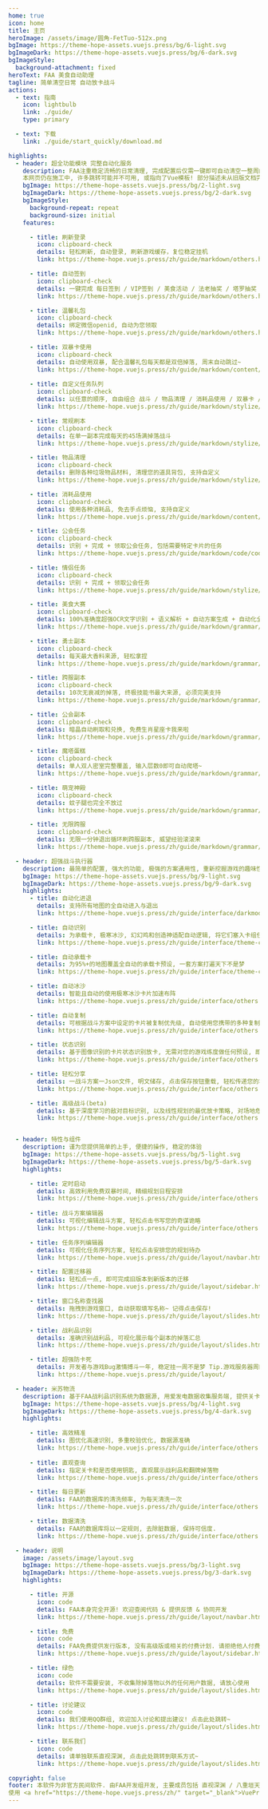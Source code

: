 ```yaml
---
home: true
icon: home
title: 主页
heroImage: /assets/image/圆角-FetTuo-512x.png
bgImage: https://theme-hope-assets.vuejs.press/bg/6-light.svg
bgImageDark: https://theme-hope-assets.vuejs.press/bg/6-dark.svg
bgImageStyle:
  background-attachment: fixed
heroText: FAA 美食自动助理
tagline: 简单清空日常 自动放卡战斗 
actions:
  - text: 指南
    icon: lightbulb
    link: ./guide/
    type: primary

  - text: 下载
    link: ./guide/start_quickly/download.md

highlights:
  - header: 超全功能模块 完整自动化服务
    description: FAA注重稳定流畅的日常清理, 完成配置后仅需一键即可自动清空一整周的各种事项! 解放您的双手!
    本网页仍在施工中, 许多跳转可能并不可用, 或指向了Vue模板! 部分描述未从旧版文档完成迁移!
    bgImage: https://theme-hope-assets.vuejs.press/bg/2-light.svg
    bgImageDark: https://theme-hope-assets.vuejs.press/bg/2-dark.svg
    bgImageStyle:
      background-repeat: repeat
      background-size: initial
    features:

      - title: 刷新登录
        icon: clipboard-check
        details: 轻松刷新, 自动登录, 刷新游戏缓存，复位稳定挂机
        link: https://theme-hope.vuejs.press/zh/guide/markdown/others.html#link-check

      - title: 自动签到
        icon: clipboard-check
        details: 一键完成 每日签到 / VIP签到 / 美食活动 / 法老抽奖 / 塔罗抽奖 / 会长发任务 / 营地领钥匙 / 月卡领取
        link: https://theme-hope.vuejs.press/zh/guide/markdown/others.html#link-check

      - title: 温馨礼包
        icon: clipboard-check
        details: 绑定微信openid, 自动为您领取
        link: https://theme-hope.vuejs.press/zh/guide/markdown/others.html#link-check

      - title: 双暴卡使用
        icon: clipboard-check
        details: 自动使用双暴, 配合温馨礼包每天都是双倍掉落, 周末自动跳过~
        link: https://theme-hope.vuejs.press/zh/guide/markdown/content/tabs.htm
        
      - title: 自定义任务队列
        icon: clipboard-check
        details: 以任意的顺序, 自由组合 战斗 / 物品清理 / 消耗品使用 / 双暴卡 / 刷新 / 领取奖励 等功能, 个性自定义.
        link: https://theme-hope.vuejs.press/zh/guide/markdown/stylize/hint.html

      - title: 常规刷本
        icon: clipboard-check
        details: 在单一副本完成每天的45场满掉落战斗
        link: https://theme-hope.vuejs.press/zh/guide/markdown/stylize/hint.html

      - title: 物品清理
        icon: clipboard-check
        details: 删除各种垃圾物品材料, 清理您的道具背包, 支持自定义
        link: https://theme-hope.vuejs.press/zh/guide/markdown/stylize/alert.html

      - title: 消耗品使用
        icon: clipboard-check
        details: 使用各种消耗品, 免去手点烦恼, 支持自定义
        link: https://theme-hope.vuejs.press/zh/guide/markdown/content/tabs.html

      - title: 公会任务
        icon: clipboard-check
        details: 识别 + 完成 + 领取公会任务, 包括需要特定卡片的任务
        link: https://theme-hope.vuejs.press/zh/guide/markdown/code/code-tabs.html

      - title: 情侣任务
        icon: clipboard-check
        details: 识别 + 完成 + 领取公会任务
        link: https://theme-hope.vuejs.press/zh/guide/markdown/stylize/align.html

      - title: 美食大赛
        icon: clipboard-check
        details: 100%准确度超强OCR文字识别 + 语义解析 + 自动方案生成 + 自动化全流程 = 一键肝完美食大赛
        link: https://theme-hope.vuejs.press/zh/guide/markdown/grammar/sup-sub.html

      - title: 勇士副本
        icon: clipboard-check
        details: 每天最大香料来源, 轻松拿捏
        link: https://theme-hope.vuejs.press/zh/guide/markdown/grammar/sup-sub.html

      - title: 跨服副本
        icon: clipboard-check
        details: 10次无衰减的掉落, 终极技能书最大来源, 必须完美支持
        link: https://theme-hope.vuejs.press/zh/guide/markdown/grammar/sup-sub.html

      - title: 公会副本
        icon: clipboard-check
        details: 暗晶自动刷取和兑换, 免费生肖星座卡我来啦
        link: https://theme-hope.vuejs.press/zh/guide/markdown/grammar/sup-sub.html

      - title: 魔塔蛋糕
        icon: clipboard-check
        details: 单人双人密室完整覆盖, 输入层数0即可自动爬塔~
        link: https://theme-hope.vuejs.press/zh/guide/markdown/grammar/sup-sub.html

      - title: 萌宠神殿
        icon: clipboard-check
        details: 蚊子腿也完全不放过
        link: https://theme-hope.vuejs.press/zh/guide/markdown/grammar/sup-sub.html

      - title: 无限跨服
        icon: clipboard-check
        details: 无限一分钟退出循环刷跨服副本, 威望经验滚滚来
        link: https://theme-hope.vuejs.press/zh/guide/markdown/grammar/sup-sub.html

  - header: 超强战斗执行器
    description: 最简单的配置, 强大的功能, 极强的方案通用性, 重新挖掘游戏的趣味性
    bgImage: https://theme-hope-assets.vuejs.press/bg/9-light.svg
    bgImageDark: https://theme-hope-assets.vuejs.press/bg/9-dark.svg
    highlights:
      - title: 自动化进退
        details: 支持所有地图的全自动进入与退出
        link: https://theme-hope.vuejs.press/zh/guide/interface/darkmode.html

      - title: 自动识别
        details: 为承载卡, 极寒冰沙, 幻幻鸡和创造神适配自动逻辑, 将它们塞入卡组任意位置可启用, 无需在战斗方案中配置
        link: https://theme-hope.vuejs.press/zh/guide/interface/theme-color.html

      - title: 自动承载卡
        details: 为95%+的地图覆盖全自动的承载卡预设, 一套方案打遍天下不是梦
        link: https://theme-hope.vuejs.press/zh/guide/interface/theme-color.html

      - title: 自动冰沙
        details: 智能且自动的使用极寒冰沙卡片加速布阵
        link: https://theme-hope.vuejs.press/zh/guide/interface/others.html

      - title: 自动复制
        details: 可根据战斗方案中设定的卡片被复制优先级, 自动使用您携带的多种复制类卡片, 加速布阵
        link: https://theme-hope.vuejs.press/zh/guide/interface/others.html

      - title: 状态识别
        details: 基于图像识别的卡片状态识别放卡, 无需对您的游戏练度做任何预设, 即可体验丝滑放卡
        link: https://theme-hope.vuejs.press/zh/guide/interface/others.html

      - title: 轻松分享
        details: 一战斗方案一Json文件, 明文储存, 点击保存按钮重载, 轻松传递您的巧思
        link: https://theme-hope.vuejs.press/zh/guide/interface/others.html

      - title: 高级战斗(beta)
        details: 基于深度学习的敌对目标识别, 以及线性规划的最优放卡策略, 对场地危害和敌方高危目标进行定点清除! 支持GPU加速
        link: https://theme-hope.vuejs.press/zh/guide/interface/others.html


  - header: 特性与组件
    description: 谨为您提供简单的上手, 便捷的操作, 稳定的体验
    bgImage: https://theme-hope-assets.vuejs.press/bg/5-light.svg
    bgImageDark: https://theme-hope-assets.vuejs.press/bg/5-dark.svg
    highlights:

      - title: 定时启动
        details: 高效利用免费双暴时间, 精细规划日程安排
        link: https://theme-hope.vuejs.press/zh/guide/interface/others.html
        
      - title: 战斗方案编辑器
        details: 可视化编辑战斗方案, 轻松点击书写您的奇谋诡略
        link: https://theme-hope.vuejs.press/zh/guide/interface/others.html

      - title: 任务序列编辑器
        details: 可视化任务序列方案, 轻松点击安排您的规划待办
        link: https://theme-hope.vuejs.press/zh/guide/layout/navbar.html

      - title: 配置迁移器
        details: 轻松点一点, 即可完成旧版本到新版本的迁移
        link: https://theme-hope.vuejs.press/zh/guide/layout/sidebar.html

      - title: 窗口名称查找器
        details: 拖拽到游戏窗口, 自动获取填写名称~ 记得点击保存!
        link: https://theme-hope.vuejs.press/zh/guide/layout/slides.html

      - title: 战利品识别
        details: 准确识别战利品, 可视化展示每个副本的掉落汇总
        link: https://theme-hope.vuejs.press/zh/guide/layout/slides.html

      - title: 超强防卡死
        details: 开发者与游戏Bug激情搏斗一年, 稳定挂一周不是梦 Tip.游戏服务器周四维护需重启游戏客户端
        link: https://theme-hope.vuejs.press/zh/guide/layout/

  - header: 米苏物流
    description: 基于FAA战利品识别系统为数据源, 用爱发电数据收集服务端, 提供关卡掉落大数据查询
    bgImage: https://theme-hope-assets.vuejs.press/bg/4-light.svg
    bgImageDark: https://theme-hope-assets.vuejs.press/bg/4-dark.svg
    highlights:

      - title: 高效精准
        details: 图优化高速识别, 多重校验优化, 数据源准确
        link: https://theme-hope.vuejs.press/zh/guide/interface/others.html
        
      - title: 直观查询
        details: 指定关卡和是否使用钥匙, 直观展示战利品和翻牌掉落物
        link: https://theme-hope.vuejs.press/zh/guide/interface/others.html

      - title: 每日更新
        details: FAA的数据库的清洗频率, 为每天清洗一次
        link: https://theme-hope.vuejs.press/zh/guide/interface/others.html

      - title: 数据清洗
        details: FAA的数据库将以一定规则, 去除脏数据, 保持可信度.
        link: https://theme-hope.vuejs.press/zh/guide/interface/others.html

  - header: 说明
    image: /assets/image/layout.svg
    bgImage: https://theme-hope-assets.vuejs.press/bg/3-light.svg
    bgImageDark: https://theme-hope-assets.vuejs.press/bg/3-dark.svg
    highlights:

      - title: 开源
        icon: code
        details: FAA本身完全开源! 欢迎查阅代码 & 提供反馈 & 协同开发
        link: https://theme-hope.vuejs.press/zh/guide/layout/navbar.html

      - title: 免费
        icon: code
        details: FAA免费提供发行版本, 没有高级版或相关的付费计划. 请拒绝他人付费出售的本软件!
        link: https://theme-hope.vuejs.press/zh/guide/layout/sidebar.html

      - title: 绿色
        icon: code
        details: 软件不需要安装, 不收集除掉落物以外的任何用户数据, 请放心使用
        link: https://theme-hope.vuejs.press/zh/guide/layout/slides.html

      - title: 讨论建议
        icon: code
        details: 我们使用QQ群组, 欢迎加入讨论和提出建议! 点击此处跳转~
        link: https://theme-hope.vuejs.press/zh/guide/layout/slides.html

      - title: 联系我们
        icon: code
        details: 请单独联系直视深渊, 点击此处跳转到联系方式~
        link: https://theme-hope.vuejs.press/zh/guide/layout/slides.html

copyright: false
footer: 本软件为非官方民间软件. 由FAA开发组开发, 主要成员包括 直视深渊 / 八重垣天之 / 执念 / 怜梦惜月 / 夏夜浅酌. 
使用 <a href="https://theme-hope.vuejs.press/zh/" target="_blank">VuePress Theme Hope</a> 主题 | MIT 协议, 版权所有 © 2019-至今 Mr.Hope
---
```




